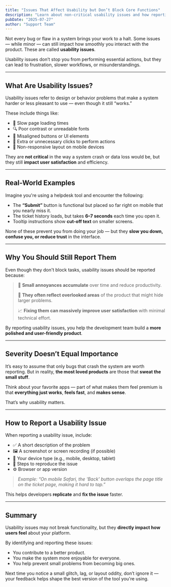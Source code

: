 ```yaml
---
title: "Issues That Affect Usability but Don’t Block Core Functions"
description: "Learn about non-critical usability issues and how reporting them helps improve the experience."
pubDate: "2025-07-27"
author: "Support Team"
---
```


Not every bug or flaw in a system brings your work to a halt. Some issues — while minor — can still impact how smoothly you interact with the product. These are called **usability issues**.

Usability issues don’t stop you from performing essential actions, but they can lead to frustration, slower workflows, or misunderstandings.

---

## What Are Usability Issues?

Usability issues refer to design or behavior problems that make a system harder or less pleasant to use — even though it still “works.”

These include things like:

- 🐢 Slow page loading times
- 🔍 Poor contrast or unreadable fonts
- 🔧 Misaligned buttons or UI elements
- 🔄 Extra or unnecessary clicks to perform actions
- 📵 Non-responsive layout on mobile devices

They are **not critical** in the way a system crash or data loss would be, but they still **impact user satisfaction** and efficiency.

---

## Real-World Examples

Imagine you're using a helpdesk tool and encounter the following:

- The **“Submit”** button is functional but placed so far right on mobile that you nearly miss it.
- The ticket history loads, but takes **6–7 seconds** each time you open it.
- Tooltip instructions show **cut-off text** on smaller screens.

None of these prevent you from doing your job — but they **slow you down, confuse you, or reduce trust** in the interface.

---

## Why You Should Still Report Them

Even though they don't block tasks, usability issues should be reported because:

> 🧠 **Small annoyances accumulate** over time and reduce productivity.
>
> 💬 **They often reflect overlooked areas** of the product that might hide larger problems.
>
> 📈 **Fixing them can massively improve user satisfaction** with minimal technical effort.

By reporting usability issues, you help the development team build a **more polished and user-friendly product**.

---

## Severity Doesn’t Equal Importance

It’s easy to assume that only bugs that crash the system are worth reporting. But in reality, **the most loved products** are those that **sweat the small stuff**.

Think about your favorite apps — part of what makes them feel premium is that **everything just works**, **feels fast**, and **makes sense**.

That’s why usability matters.

---

## How to Report a Usability Issue

When reporting a usability issue, include:

- ✅ A short description of the problem
- 🖼️ A screenshot or screen recording (if possible)
- 📱 Your device type (e.g., mobile, desktop, tablet)
- 🧪 Steps to reproduce the issue
- ⚙️ Browser or app version

> _Example: “On mobile Safari, the 'Back' button overlaps the page title on the ticket page, making it hard to tap.”_

This helps developers **replicate** and **fix the issue** faster.

---

## Summary

Usability issues may not break functionality, but they **directly impact how users feel** about your platform.

By identifying and reporting these issues:

- You contribute to a better product.
- You make the system more enjoyable for everyone.
- You help prevent small problems from becoming big ones.

Next time you notice a small glitch, lag, or layout oddity, don’t ignore it — your feedback helps shape the best version of the tool you're using.
